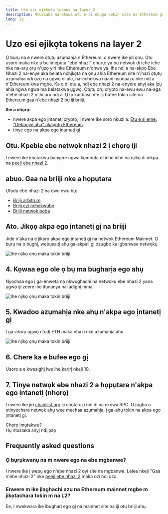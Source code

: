 ```yaml
---
title: Uzo esi ejikọta tokens na layer 2
description: Ntuziaka na-akọwa otu e si ebuga kokin site na Ethereum gaa na ebe nhazi 2 site n'iji njikọ.
lang: ig
---
```


# Uzo esi ejikọta tokens na layer 2

Ọ bụrụ na e nwere ọtụtụ azụmahịa n'Ethereum, o nwere ike ịdị ọnụ. Otu usoro maka nke a bụ imepụta "ebe nhazi" ọhụrụ: ya bụ netwọk dị iche iche nke na-arụ ọrụ n'ụzọ yiri nke Ethereum n'onwe ya. Ihe ndị a na-akpọ Ebe Nhazi 2 na-enye aka belata nchịkọta na ọnụ ahịa Ethereum site n'ịhazi ọtụtụ azụmahịa ndị ọzọ na ụgwọ dị ala, na-echekwa naanị nsonaazụ nke ndị a n'Ethereum kwa mgbe. Ka ọ dị etu a, ndị ebe nhazi 2 na-enyere anyị aka ịzụ ahịa ngwa ngwa ma belatakwa ụgwọ. Ọtụtụ ọrụ crypto na-ewu ewu na-aga n'ebe nhazi 2 n'ihi uru ndị a. Ụzọ kachasị mfe iji bufee tokin site na Ethereum gaa n'ebe nhazi 2 bụ iji briiji.

**Ihe a chọrọ:**

- nwere akpa ego ịntanetị crypto, i nwere ike soro nkuzi a: [Etu e si eme: "Debanye aha" akaụntụ Ethereum](/guides/how-to-register-an-ethereum-account/)
- tinye ego na akpa ego ịntanetị gị

## Otu. Kpebie ebe netwọk nhazi 2 ị chọrọ iji

I nwere ike ịmụtakwu banyere ngwa kọmputa dị iche iche na njikọ dị mkpa na [peeji ebe nhazi 2](/layer-2/).

## abuo. Gaa na briiji nke a họpụtara

Ụfọdụ ebe nhazi 2 na ewu ewu bụ:

- [Briiji arbitrum](https://bridge.arbitrum.io/?l2ChainId=42161)
- [Briiji ezi nchekwube](https://app.optimism.io/bridge/deposit)
- [Briiji netwọk boba](https://gateway.boba.network/)

## Ato. Jikọọ akpa ego ịntanetị gị na briiji

Jide n'aka na e jikọrọ akpa ego ịntanetị gị na netwọk Ethereum Mainnet. Ọ bụrụ na ọ bụghị, webụsaịtị ahụ ga-akpali gị ozugbo ka ịgbanwee netwọkụ.

![Ihe njikọ ọnụ maka tokin briiji](./bridge1.png)

## 4. Kọwaa ego ole ọ bụ ma bugharịa ego ahụ

Nyochaa ego ị ga-enweta na nkwụghachi na netwọkụ ebe nhazi 2 yana ụgwọ iji zeere ihe ịtụnanya na-adịghị mma.

![Ihe njikọ ọnụ maka tokin briiji](./bridge2.png)

## 5. Kwadoo azụmahịa nke ahụ n'akpa ego ịntanetị gị

Ị ga-akwụ ụgwọ n'ụdị ETH maka nhazi nke azụmahịa ahụ.

![Ihe njikọ ọnụ maka tokin briiji](./bridge3.png)

## 6. Chere ka e bufee ego gị

Usoro a e kwesịghị iwe ihe karịrị nkeji 10.

## 7. Tinye netwọk ebe nhazi 2 a họpụtara n'akpa ego ịntanetị (nhọrọ)

Ị nwere ike jiri [chainlist.org](http://chainlist.org) ịji chọta ozi ndị dị na nkọwa RPC. Ozugbo a etinyechara netwọk ahụ wee mechaa azụmahịa, ị ga-ahụ tokin na akpa ego ịntanetị gị.
<br />

<Alert variant="update">
<Emoji text=":eyes:" className="text-4xl"/>
<AlertContent className="justify-between flex-row items-center">
  <div>Chọrọ ịmụtakwu?</div>
  <ButtonLink href="/guides/">
    Hụ ntuziaka anyị ndị ọzọ
  </ButtonLink>
</AlertContent>
</Alert>

## Frequently asked questions

### Ọ bụrụkwanụ na m nwere ego na ebe mgbanwe?

I nwere ike ị wepụ ego n'ebe nhazi 2 oyi site na mgbanwe. Lelee nkeji "Gaa n'ebe nhazi 2" nke [peeji ebe nhazi 2](/layer-2/) maka ozi ndị ọzọ.

### Enwere m ike ịlaghachi azụ na Ethereum mainnet mgbe m jikọtachara tokin m na L2?

Ee, i nwekwara ike ibugharị ego gị na mainnet site na iji otu briiji ahụ.
